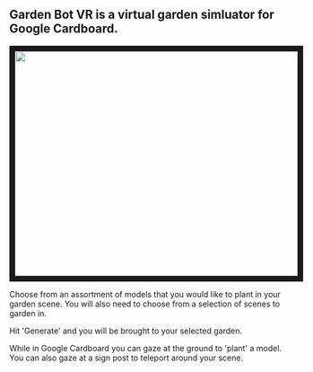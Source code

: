 <h2>Garden Bot VR is a virtual garden simluator for Google Cardboard. </h2>


<a href="https://vimeo.com/236002492?activityReferer=1" target="_blank"><img src="https://i.imgur.com/bxNaL0U.png" 
 width="700" height="400" border="10" /></a>
 
Choose from an assortment of models that you would like to plant in your garden scene. 
You will also need to choose from a selection of scenes to garden in.  

Hit 'Generate' and you will be brought to your selected garden. 

While in Google Cardboard you can gaze at the ground to 'plant' a model.
You can also gaze at a sign post to teleport around your scene.
